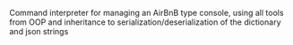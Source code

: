 Command interpreter for managing an AirBnB type console, using all tools from OOP and inheritance to serialization/deserialization of the dictionary and json strings

